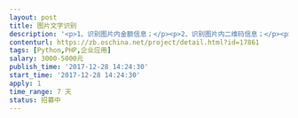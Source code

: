 ```yaml
---                
layout: post       
title: 图片文字识别           
description: '<p>1、识别图片内金额信息；</p><p>2、识别图片内二维码信息；</p><p>3、识别图片是微信或支付宝；</p><p>4、可以部署成web服务或命令行服务；</p><p>5、web服务返回json格式，命令行服务返回json格式；</p><p>6、单张识别速度在3秒以下，我方提供的样本识别率在100%；</p><p>7、可以单张或多张提交识别，支付本地读取或远程读取(http)，返回json格式；</p><p>8、图片格式支持常见格式，如png,jpg,gif;</p><p>9、不管识别成功或失败，必须返回信息，如果有错误，返回错误信息；</p><p>10、识别写详细日志；</p><p>11、提交详细的部署文档；</p><p>12、提交源码，并商业闭源，我方拥有代码所属权，不得向第三方个体提供我方信息；</p><p><br></p><p>提供的样本单独发送；</p>'     
contenturl: https://zb.oschina.net/project/detail.html?id=17861      
tags: [Python,PHP,企业应用]            
salary: 3000-5000元          
publish_time: '2017-12-28 14:24:30'         
start_time: '2017-12-28 14:24:30'           
apply: 1                   
time_range: 7 天              
status: 招募中                  
---                 
```

